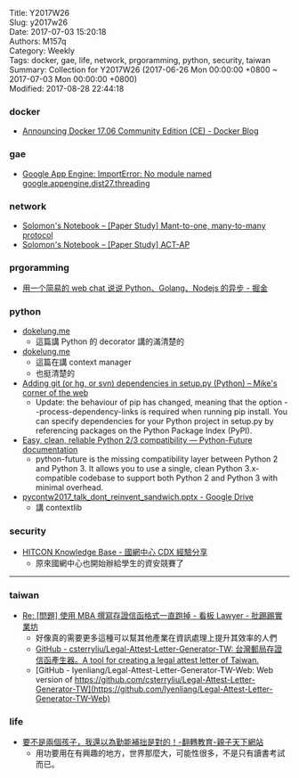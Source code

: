 Title: Y2017W26  
Slug: y2017w26  
Date: 2017-07-03 15:20:18  
Authors: M157q  
Category: Weekly  
Tags: docker, gae, life, network, prgoramming, python, security, taiwan  
Summary: Collection for Y2017W26 (2017-06-26 Mon 00:00:00 +0800 ~ 2017-07-03 Mon 00:00:00 +0800)  
Modified: 2017-08-28 22:44:18  
  
  
  
### docker  
  
+ [Announcing Docker 17.06 Community Edition (CE) - Docker Blog](http://blog.docker.com/2017/06/announcing-docker-17-06-community-edition-ce/)  
  
  
### gae  
  
+ [Google App Engine: ImportError: No module named google.appengine.dist27.threading](https://eshlox.net/2015/01/16/google-app-engine-importerror-no-module-named-google-appengine-dist27-threading/)  
  
  
### network  
  
+ [Solomon's Notebook – [Paper Study] Mant-to-one, many-to-many protocol](https://blog.s10g.tw/posts/2017/06/28/paper-study-many-to-one/)  
+ [Solomon's Notebook – [Paper Study] ACT-AP](https://blog.s10g.tw/posts/2017/06/28/paper-study-ACT-AP/)  
  
  
### prgoramming  
  
+ [用一个简易的 web chat 说说 Python、Golang、Nodejs 的异步 - 掘金](https://juejin.im/post/59527e97f265da6c436700fe)  
  
  
### python  
  
+ [dokelung.me](http://dokelung.me/category/python/dont-reinvent-sandwich/)  
    + 這篇講 Python 的 decorator 講的滿清楚的  
+ [dokelung.me](http://dokelung.me/category/python/dont-reinvent-sandwich-2/)  
    + 這篇在講 context manager  
    + 也挺清楚的  
+ [Adding git (or hg, or svn) dependencies in setup.py (Python) – Mike's corner of the web](http://mike.zwobble.org/2013/05/adding-git-or-hg-or-svn-dependencies-in-setup-py/)  
    + Update: the behaviour of pip has changed, meaning that the option --process-dependency-links is required when running pip install.  You can specify dependencies for your Python project in setup.py by referencing packages on the Python Package Index (PyPI).  
+ [Easy, clean, reliable Python 2/3 compatibility — Python-Future  documentation](http://python-future.org/)  
    + python-future is the missing compatibility layer between Python 2 and Python 3. It allows you to use a single, clean Python 3.x-compatible codebase to support both Python 2 and Python 3 with minimal overhead.  
+ [pycontw2017_talk_dont_reinvent_sandwich.pptx - Google Drive](https://drive.google.com/file/d/0Bz8Kfu_94VuJcVo1a1drQjhReU0/view)  
    + 講 contextlib  
  
  
### security  
  
+ [HITCON Knowledge Base - 國網中心 CDX 經驗分享](http://kb.hitcon.org/post/162189657177/%E5%9C%8B%E7%B6%B2%E4%B8%AD%E5%BF%83-cdx-%E7%B6%93%E9%A9%97%E5%88%86%E4%BA%AB#_=_)  
    + 原來國網中心也開始辦給學生的資安競賽了  
  
  
---  
  
  
### taiwan  
  
+ [Re: [問題] 使用 MBA 撰寫存證信函格式一直跑掉 - 看板 Lawyer - 批踢踢實業坊](https://www.ptt.cc/bbs/Lawyer/M.1498300294.A.79B.html)  
    + 好像真的需要更多這種可以幫其他產業在資訊處理上提升其效率的人們  
    + [GitHub - csterryliu/Legal-Attest-Letter-Generator-TW: 台灣郵局存證信函產生器。A tool for creating a legal attest letter of Taiwan.](https://github.com/csterryliu/Legal-Attest-Letter-Generator-TW)  
    + [GitHub - lyenliang/Legal-Attest-Letter-Generator-TW-Web: Web version of https://github.com/csterryliu/Legal-Attest-Letter-Generator-TW](https://github.com/lyenliang/Legal-Attest-Letter-Generator-TW-Web)  
  
  
### life  
  
+ [要不是兩個孩子，我還以為勤能補拙是對的！-翻轉教育-親子天下網站](https://flipedu.parenting.com.tw/article/3565)  
    + 用功要用在有興趣的地方，世界那麼大，可能性很多，不是只有讀書考試而已。  

